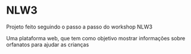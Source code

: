 # NLW3
Projeto feito seguindo o passo a passo do workshop NLW3

Uma plataforma web, que tem como objetivo mostrar informações sobre orfanatos para ajudar as crianças
